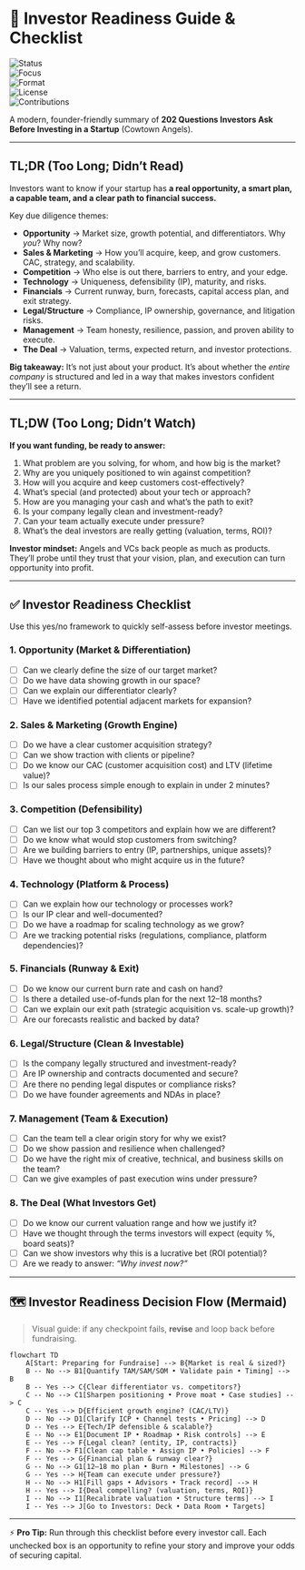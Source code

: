 # 📌 Investor Readiness Guide & Checklist  

![Status](https://img.shields.io/badge/Status-Ready%20to%20Use-brightgreen)  
![Focus](https://img.shields.io/badge/Focus-Startup%20Fundraising-blue)  
![Format](https://img.shields.io/badge/Format-TL%3BDR%20%26%20Checklist-orange)  
![License](https://img.shields.io/badge/License-MIT-purple)  
![Contributions](https://img.shields.io/badge/PRs-Welcome-ff69b4)  

A modern, founder-friendly summary of **202 Questions Investors Ask Before Investing in a Startup** (Cowtown Angels).  

---

## TL;DR (Too Long; Didn’t Read)  

Investors want to know if your startup has **a real opportunity, a smart plan, a capable team, and a clear path to financial success.**  

Key due diligence themes:  
- **Opportunity** → Market size, growth potential, and differentiators. Why *you*? Why now?  
- **Sales & Marketing** → How you’ll acquire, keep, and grow customers. CAC, strategy, and scalability.  
- **Competition** → Who else is out there, barriers to entry, and your edge.  
- **Technology** → Uniqueness, defensibility (IP), maturity, and risks.  
- **Financials** → Current runway, burn, forecasts, capital access plan, and exit strategy.  
- **Legal/Structure** → Compliance, IP ownership, governance, and litigation risks.  
- **Management** → Team honesty, resilience, passion, and proven ability to execute.  
- **The Deal** → Valuation, terms, expected return, and investor protections.  

**Big takeaway:** It’s not just about your product. It’s about whether the *entire company* is structured and led in a way that makes investors confident they’ll see a return.  

---

## TL;DW (Too Long; Didn’t Watch)  

**If you want funding, be ready to answer:**  
1. What problem are you solving, for whom, and how big is the market?  
2. Why are you uniquely positioned to win against competition?  
3. How will you acquire and keep customers cost-effectively?  
4. What’s special (and protected) about your tech or approach?  
5. How are you managing your cash and what’s the path to exit?  
6. Is your company legally clean and investment-ready?  
7. Can your team actually execute under pressure?  
8. What’s the deal investors are really getting (valuation, terms, ROI)?  

**Investor mindset:** Angels and VCs back people as much as products. They’ll probe until they trust that your vision, plan, and execution can turn opportunity into profit.  

---

## ✅ Investor Readiness Checklist  

Use this yes/no framework to quickly self-assess before investor meetings.  

### 1. Opportunity (Market & Differentiation)  
- [ ] Can we clearly define the size of our target market?  
- [ ] Do we have data showing growth in our space?  
- [ ] Can we explain our differentiator clearly?  
- [ ] Have we identified potential adjacent markets for expansion?  

### 2. Sales & Marketing (Growth Engine)  
- [ ] Do we have a clear customer acquisition strategy?  
- [ ] Can we show traction with clients or pipeline?  
- [ ] Do we know our CAC (customer acquisition cost) and LTV (lifetime value)?  
- [ ] Is our sales process simple enough to explain in under 2 minutes?  

### 3. Competition (Defensibility)  
- [ ] Can we list our top 3 competitors and explain how we are different?  
- [ ] Do we know what would stop customers from switching?  
- [ ] Are we building barriers to entry (IP, partnerships, unique assets)?  
- [ ] Have we thought about who might acquire us in the future?  

### 4. Technology (Platform & Process)  
- [ ] Can we explain how our technology or processes work?  
- [ ] Is our IP clear and well-documented?  
- [ ] Do we have a roadmap for scaling technology as we grow?  
- [ ] Are we tracking potential risks (regulations, compliance, platform dependencies)?  

### 5. Financials (Runway & Exit)  
- [ ] Do we know our current burn rate and cash on hand?  
- [ ] Is there a detailed use-of-funds plan for the next 12–18 months?  
- [ ] Can we explain our exit path (strategic acquisition vs. scale-up growth)?  
- [ ] Are our forecasts realistic and backed by data?  

### 6. Legal/Structure (Clean & Investable)  
- [ ] Is the company legally structured and investment-ready?  
- [ ] Are IP ownership and contracts documented and secure?  
- [ ] Are there no pending legal disputes or compliance risks?  
- [ ] Do we have founder agreements and NDAs in place?  

### 7. Management (Team & Execution)  
- [ ] Can the team tell a clear origin story for why we exist?  
- [ ] Do we show passion and resilience when challenged?  
- [ ] Do we have the right mix of creative, technical, and business skills on the team?  
- [ ] Can we give examples of past execution wins under pressure?  

### 8. The Deal (What Investors Get)  
- [ ] Do we know our current valuation range and how we justify it?  
- [ ] Have we thought through the terms investors will expect (equity %, board seats)?  
- [ ] Can we show investors why this is a lucrative bet (ROI potential)?  
- [ ] Are we ready to answer: *“Why invest now?”*  

---

## 🗺️ Investor Readiness Decision Flow (Mermaid)

> Visual guide: if any checkpoint fails, **revise** and loop back before fundraising.

```mermaid
flowchart TD
    A[Start: Preparing for Fundraise] --> B{Market is real & sized?}
    B -- No --> B1[Quantify TAM/SAM/SOM • Validate pain • Timing] --> B
    B -- Yes --> C{Clear differentiator vs. competitors?}
    C -- No --> C1[Sharpen positioning • Prove moat • Case studies] --> C
    C -- Yes --> D{Efficient growth engine? (CAC/LTV)}
    D -- No --> D1[Clarify ICP • Channel tests • Pricing] --> D
    D -- Yes --> E{Tech/IP defensible & scalable?}
    E -- No --> E1[Document IP • Roadmap • Risk controls] --> E
    E -- Yes --> F{Legal clean? (entity, IP, contracts)}
    F -- No --> F1[Clean cap table • Assign IP • Policies] --> F
    F -- Yes --> G{Financial plan & runway clear?}
    G -- No --> G1[12–18 mo plan • Burn • Milestones] --> G
    G -- Yes --> H{Team can execute under pressure?}
    H -- No --> H1[Fill gaps • Advisors • Track record] --> H
    H -- Yes --> I{Deal compelling? (valuation, terms, ROI)}
    I -- No --> I1[Recalibrate valuation • Structure terms] --> I
    I -- Yes --> J[Go to Investors: Deck • Data Room • Targets]
````

---

⚡ **Pro Tip:** Run through this checklist before every investor call. Each unchecked box is an opportunity to refine your story and improve your odds of securing capital.

```


